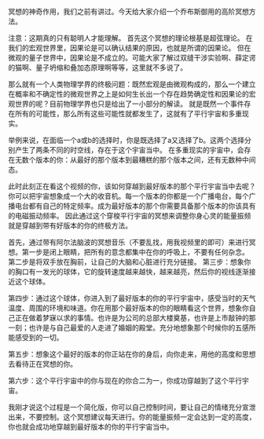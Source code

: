 冥想的神奇作用，我们之前有讲过。今天给大家介绍一个乔布斯御用的高阶冥想方法。

注意：这期真的只有聪明人才能理解。
首先这个冥想的理论根基是超弦理论。
在我们的宏观世界里，因果论是可以确认结果的原因，也就是所谓的因果论。
但在微观的量子世界中，因果论是不成立的。可能大家了解过双缝干涉实验啊、薛定谔的猫啊、量子坍缩和叠加态原理啊等等，这里就不多说了。

那么就有一个人类物理学界的终极问题：既然宏观是由微观构成的，那么一个建立在概率和不确定性的微观世界之上是如何生长出一个存在趋势确定性和因果论的宏观世界的呢？目前物理学界也只是给出了一小部分的解读。
就是既然一个事件存在所有的可能性，那么所有这些可能性就都发生了，这就有了平行宇宙和多重现实。

举例来说，在面临一个a或b的选择时，你是既选择了a又选择了b。这两个选择分别产生了两条不同的时空线，存在于这个宇宙当中。
在多重现实的宇宙中，会存在无数个版本的你：从最好的那个版本到最糟糕的那个版本之间，还有无数种中间态。

此时此刻正在看这个视频的你，该如何穿越到最好版本的那个平行宇宙当中去呢？你可以把宇宙想象成一个大的收音机。每一个版本的你都是一个广播电台，每个广播电台都有自己的特定频率。成为最好版本的那个你需要具备那个版本的你该具有的电磁振动频率。
因此通过这个穿梭平行宇宙的冥想来调整你身心灵的能量振频就是穿越到带有好版本的你的终极方法。

首先，通过带有阿尔法脑波的冥想音乐（不要乱找，用我视频里的即可）来进行冥想。第一步是闭上眼睛，把所有的意念都集中在你的呼吸上，不要有任何杂念。
第二步是将双手放在胸前，让自己的大脑和心脏进行充分链接。
第三步：想象你的胸口有一发光的球体，它的旋转速度越来越快，越来越亮，然后你的视线逐渐接近这个球体。

第四步：通过这个球体，你进入到了最好版本的你的平行宇宙中，感受当时的天气温度、周围的环境和味道。你在用那个最好版本的你的眼睛看这个世界，想象你自己正在做着梦寐以求的事情。也许是为公司的总部大楼奠基，也许是上市敲钟的那一刻；也许是与自己最爱的人走进了婚姻的殿堂。充分地想象那个时候你的五感所能感受到的一切。

第五步：想象这个最好的版本的你正站在你的身后，向你走来，用他的高度和思想去看待正在冥想的你。

第六步：这个平行宇宙中的你与现在的你合二为一，你成功穿越到了这个平行宇宙。

我刚才说这个过程是一个简化版，你可以自己控制时间，要让自己的情绪充分宣泄出来，不要控制。这个冥想建议每天进行。你的能量振频一定会达到一定的高度，你也就会成功地穿越到最好版本的你的平行宇宙当中。
